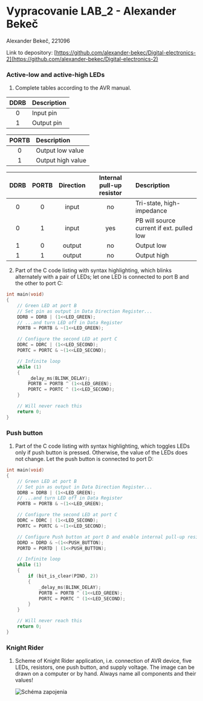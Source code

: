 # Vypracovanie LAB_2 - Alexander Bekeč

Alexander Bekeč, 221096

Link to depository: [https://github.com/alexander-bekec/Digital-electronics-2](https://github.com/alexander-bekec/Digital-electronics-2)

### Active-low and active-high LEDs

1. Complete tables according to the AVR manual.

| **DDRB** | **Description** |
| :-: | :-- |
| 0 | Input pin |
| 1 | Output pin |

| **PORTB** | **Description** |
| :-: | :-- |
| 0 | Output low value |
| 1 | Output high value |

| **DDRB** | **PORTB** | **Direction** | **Internal pull-up resistor** | **Description** |
| :-: | :-: | :-: | :-: | :-- |
| 0 | 0 | input | no | Tri-state, high-impedance |
| 0 | 1 | input | yes | PB will source current if ext. pulled low |
| 1 | 0 | output | no | Output low |
| 1 | 1 | output | no | Output high |

2. Part of the C code listing with syntax highlighting, which blinks alternately with a pair of LEDs; let one LED is connected to port B and the other to port C:

```c
int main(void)
{
    // Green LED at port B
    // Set pin as output in Data Direction Register...
    DDRB = DDRB | (1<<LED_GREEN);
    // ...and turn LED off in Data Register
    PORTB = PORTB & ~(1<<LED_GREEN);

    // Configure the second LED at port C
    DDRC = DDRC | (1<<LED_SECOND);
    PORTC = PORTC & ~(1<<LED_SECOND);

    // Infinite loop
    while (1)
    {        
        _delay_ms(BLINK_DELAY);
        PORTB = PORTB ^ (1<<LED_GREEN);
        PORTC = PORTC ^ (1<<LED_SECOND);
    }

    // Will never reach this
    return 0;
}
```

### Push button

1. Part of the C code listing with syntax highlighting, which toggles LEDs only if push button is pressed. Otherwise, the value of the LEDs does not change. Let the push button is connected to port D:

```c
int main(void)
{
    // Green LED at port B
    // Set pin as output in Data Direction Register...
    DDRB = DDRB | (1<<LED_GREEN);
    // ...and turn LED off in Data Register
    PORTB = PORTB & ~(1<<LED_GREEN);

    // Configure the second LED at port C
    DDRC = DDRC | (1<<LED_SECOND);
    PORTC = PORTC & ~(1<<LED_SECOND);

    // Configure Push button at port D and enable internal pull-up resistor
    DDRD = DDRD & ~(1<<PUSH_BUTTON);
    PORTD = PORTD | (1<<PUSH_BUTTON);

    // Infinite loop
    while (1)
    {
        if (bit_is_clear(PIND, 2))
        {
            _delay_ms(BLINK_DELAY);
            PORTB = PORTB ^ (1<<LED_GREEN);
            PORTC = PORTC ^ (1<<LED_SECOND);           
        }
    }

    // Will never reach this
    return 0;
}
```

### Knight Rider

1. Scheme of Knight Rider application, i.e. connection of AVR device, five LEDs, resistors, one push button, and supply voltage. The image can be drawn on a computer or by hand. Always name all components and their values!

   ![Schéma zapojenia](IMAGES/00_schematic.png)